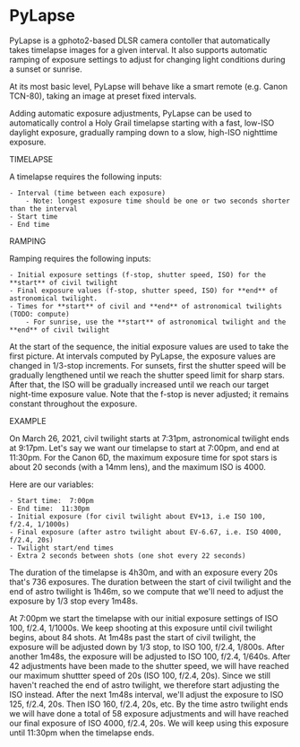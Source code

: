 # PyLapse

PyLapse is a gphoto2-based DLSR camera contoller that automatically takes timelapse
images for a given interval.  It also supports automatic ramping of exposure settings
to adjust for changing light conditions during a sunset or sunrise.

At its most basic level, PyLapse will behave like a smart remote (e.g. Canon TCN-80),
taking an image at preset fixed intervals.

Adding automatic exposure adjustments, PyLapse can be used to automatically control
a Holy Grail timelapse starting with a fast, low-ISO daylight exposure, gradually ramping
down to a slow, high-ISO nighttime exposure.

TIMELAPSE

A timelapse requires the following inputs:

    - Interval (time between each exposure)
        - Note: longest exposure time should be one or two seconds shorter than the interval
    - Start time
    - End time

RAMPING

Ramping requires the following inputs:

    - Initial exposure settings (f-stop, shutter speed, ISO) for the **start** of civil twilight
    - Final exposure values (f-stop, shutter speed, ISO) for **end** of astronomical twilight.
    - Times for **start** of civil and **end** of astronomical twilights (TODO: compute)
        - For sunrise, use the **start** of astronomical twilight and the **end** of civil twilight

At the start of the sequence, the initial exposure values are used to take the first
picture.  At intervals computed by PyLapse, the exposure values are changed in 1/3-stop
increments.  For sunsets, first the shutter speed will be gradually lengthened until
we reach the shutter speed limit for sharp stars.  After that, the ISO will be gradually
increased until we reach our target night-time exposure value.  Note that the f-stop is
never adjusted; it remains constant throughout the exposure.

EXAMPLE

On March 26, 2021, civil twilight starts at 7:31pm, astronomical twilight ends at 9:17pm.  Let's
say we want our timelapse to start at 7:00pm, and end at 11:30pm.  For the Canon 6D, the
maximum exposure time for spot stars is about 20 seconds (with a 14mm lens), and the maximum
ISO is 4000.

Here are our variables:

    - Start time:  7:00pm
    - End time:  11:30pm
    - Initial exposure (for civil twilight about EV+13, i.e ISO 100, f/2.4, 1/1000s)
    - Final exposure (after astro twilight about EV-6.67, i.e. ISO 4000, f/2.4, 20s)
    - Twilight start/end times
    - Extra 2 seconds between shots (one shot every 22 seconds)

The duration of the timelapse is 4h30m, and with an exposure every 20s that's 736 exposures.
The duration between the start of civil twilight and the end of astro twilight is 1h46m, so
we compute that we'll need to adjust the exposure by 1/3 stop every 1m48s.

At 7:00pm we start the timelapse with our initial exposure settings of ISO 100, f/2.4, 1/1000s.
We keep shooting at this exposure until civil twilight begins, about 84 shots.  At 1m48s past
the start of civil twilight, the exposure will be adjusted down by 1/3 stop, to ISO 100, f/2.4, 
1/800s.  After another 1m48s, the exposure will be adjusted to ISO 100, f/2.4, 1/640s.  After
42 adjustments have been made to the shutter speed, we will have reached our maximum shuttter
speed of 20s (ISO 100, f/2.4, 20s).  Since we still haven't reached the end of astro twilight,
we therefore start adjusting the ISO instead.  After the next 1m48s interval, we'll adjust the
exposure to ISO 125, f/2.4, 20s.  Then ISO 160, f/2.4, 20s, etc.  By the time astro twilight
ends we will have done a total of 58 exposure adjustments and will have reached our final
exposure of ISO 4000, f/2.4, 20s.  We will keep using this exposure until 11:30pm when the
timelapse ends.
